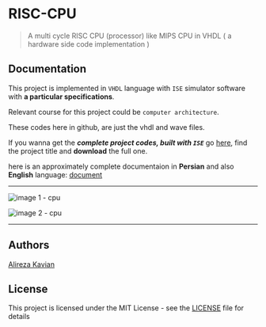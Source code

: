 # RISC-CPU
> A multi cycle RISC CPU (processor) like MIPS CPU in VHDL ( a hardware side code implementation )

## Documentation
This project is implemented in `VHDL` language with `ISE` simulator software with **a particular specifications**.

Relevant course for this project could be `computer architecture`.

These codes here in github, are just the vhdl and wave files.

If you wanna get the ***complete project codes, built with `ISE`*** go [here](https://alirezakay.github.io/showcase/term4), find the project title and **download** the full one.

here is an approximately complete documentaion in **Persian** and also **English** language: [document](./MyCPU.pdf)

<hr />

![image 1 - cpu](https://alirezakay.github.io/showcase/term4/CPU2.png)

![image 2 - cpu](https://alirezakay.github.io/showcase/term4/CPU3.png)

<hr />

## Authors

[Alireza Kavian](https://alireza-kavian.github.io)

## License

This project is licensed under the MIT License - see the [LICENSE](./LICENSE) file for details

